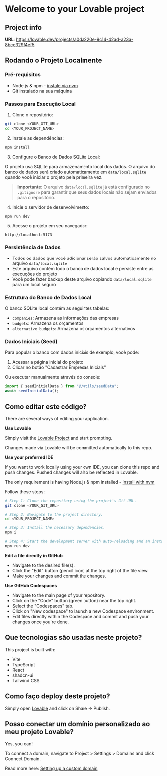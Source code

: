 # Welcome to your Lovable project

## Project info

**URL**: https://lovable.dev/projects/a0da220e-9c14-42ad-a23a-8bce329f4ef5

## Rodando o Projeto Localmente

### Pré-requisitos

- Node.js & npm - [instale via nvm](https://github.com/nvm-sh/nvm#installing-and-updating)
- Git instalado na sua máquina

### Passos para Execução Local

1. Clone o repositório:
```sh
git clone <YOUR_GIT_URL>
cd <YOUR_PROJECT_NAME>
```

2. Instale as dependências:
```sh
npm install
```

3. Configure o Banco de Dados SQLite Local:

O projeto usa SQLite para armazenamento local dos dados. O arquivo do banco de dados será criado automaticamente em `data/local.sqlite` quando você iniciar o projeto pela primeira vez.

> **Importante**: O arquivo `data/local.sqlite` já está configurado no `.gitignore` para garantir que seus dados locais não sejam enviados para o repositório.

4. Inicie o servidor de desenvolvimento:
```sh
npm run dev
```

5. Acesse o projeto em seu navegador:
```
http://localhost:5173
```

### Persistência de Dados

- Todos os dados que você adicionar serão salvos automaticamente no arquivo `data/local.sqlite`
- Este arquivo contém todo o banco de dados local e persiste entre as execuções do projeto
- Você pode fazer backup deste arquivo copiando `data/local.sqlite` para um local seguro

### Estrutura do Banco de Dados Local

O banco SQLite local contém as seguintes tabelas:
- `companies`: Armazena as informações das empresas
- `budgets`: Armazena os orçamentos
- `alternative_budgets`: Armazena os orçamentos alternativos

### Dados Iniciais (Seed)

Para popular o banco com dados iniciais de exemplo, você pode:

1. Acessar a página inicial do projeto
2. Clicar no botão "Cadastrar Empresas Iniciais"

Ou executar manualmente através do console:
```javascript
import { seedInitialData } from "@/utils/seedData";
await seedInitialData();
```

## Como editar este código?

There are several ways of editing your application.

**Use Lovable**

Simply visit the [Lovable Project](https://lovable.dev/projects/a0da220e-9c14-42ad-a23a-8bce329f4ef5) and start prompting.

Changes made via Lovable will be committed automatically to this repo.

**Use your preferred IDE**

If you want to work locally using your own IDE, you can clone this repo and push changes. Pushed changes will also be reflected in Lovable.

The only requirement is having Node.js & npm installed - [install with nvm](https://github.com/nvm-sh/nvm#installing-and-updating)

Follow these steps:

```sh
# Step 1: Clone the repository using the project's Git URL.
git clone <YOUR_GIT_URL>

# Step 2: Navigate to the project directory.
cd <YOUR_PROJECT_NAME>

# Step 3: Install the necessary dependencies.
npm i

# Step 4: Start the development server with auto-reloading and an instant preview.
npm run dev
```

**Edit a file directly in GitHub**

- Navigate to the desired file(s).
- Click the "Edit" button (pencil icon) at the top right of the file view.
- Make your changes and commit the changes.

**Use GitHub Codespaces**

- Navigate to the main page of your repository.
- Click on the "Code" button (green button) near the top right.
- Select the "Codespaces" tab.
- Click on "New codespace" to launch a new Codespace environment.
- Edit files directly within the Codespace and commit and push your changes once you're done.

## Que tecnologias são usadas neste projeto?

This project is built with:

- Vite
- TypeScript
- React
- shadcn-ui
- Tailwind CSS

## Como faço deploy deste projeto?

Simply open [Lovable](https://lovable.dev/projects/a0da220e-9c14-42ad-a23a-8bce329f4ef5) and click on Share -> Publish.

## Posso conectar um domínio personalizado ao meu projeto Lovable?

Yes, you can!

To connect a domain, navigate to Project > Settings > Domains and click Connect Domain.

Read more here: [Setting up a custom domain](https://docs.lovable.dev/tips-tricks/custom-domain#step-by-step-guide)
